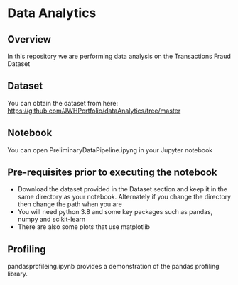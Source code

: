 # Data Analytics

## Overview

In this repository we are performing data analysis on the Transactions Fraud Dataset

## Dataset

You can obtain the dataset from here: https://github.com/JWHPortfolio/dataAnalytics/tree/master

## Notebook

You can open PreliminaryDataPipeline.ipyng in your Jupyter notebook

## Pre-requisites prior to executing the notebook

* Download the dataset provided in the Dataset section and keep it in the same directory as your notebook. Alternately if you change the directory then change the path when you are 
* You will need python 3.8 and some key packages such as pandas, numpy and scikit-learn
* There are also some plots that use matplotlib 

## Profiling

pandasprofileing.ipynb provides a demonstration of the pandas profiling library.